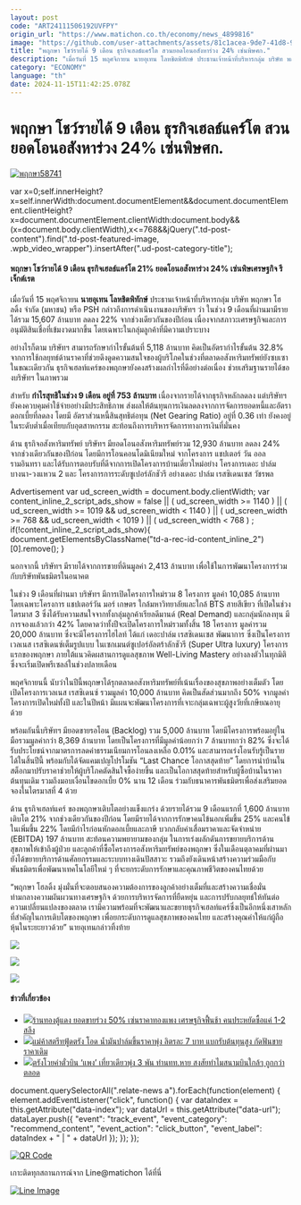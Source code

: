 ```yaml
---
layout: post
code: "ART24111506192UVFPY"
origin_url: "https://www.matichon.co.th/economy/news_4899816"
image: "https://github.com/user-attachments/assets/81c1acea-9de7-41d8-984c-b4f4e0e03f8f"
title: "พฤกษา โชว์รายได้ 9 เดือน ธุรกิจเฮลธ์แคร์โต สวนยอดโอนอสังหาร่วง 24% เซ่นพิษศก."
description: "เมื่อวันที่ 15 พฤศจิกายน นายอุเทน โลหชิตพิทักษ์ ประธานเจ้าหน้าที่บริหารกลุ่ม บริษัท พฤกษา โฮลดิ้ง จำกัด (มหาชน) หรือ PSH กล่าวถึงการดำเนินงานของบริษัทฯ ว่า"
category: "ECONOMY"
language: "th"
date: 2024-11-15T11:42:25.078Z
---
```


# พฤกษา โชว์รายได้ 9 เดือน ธุรกิจเฮลธ์แคร์โต สวนยอดโอนอสังหาร่วง 24% เซ่นพิษศก.

[![](https://www.matichon.co.th/wp-content/uploads/2024/11/พฤกษา58741.jpg "พฤกษา58741")](https://www.matichon.co.th/wp-content/uploads/2024/11/พฤกษา58741.jpg)

var x=0;self.innerHeight?x=self.innerWidth:document.documentElement&&document.documentElement.clientHeight?x=document.documentElement.clientWidth:document.body&&(x=document.body.clientWidth),x<=768&&jQuery(".td-post-content").find(".td-post-featured-image, .wpb\_video\_wrapper").insertAfter(".ud-post-category-title");

#### **พฤกษา โชว์รายได้ 9 เดือน ธุรกิจเฮลธ์แคร์โต 21% ยอดโอนอสังหาร่วง 24% เซ่นพิษเศรษฐกิจ รีเจ็กต์เรต**

เมื่อวันที่ 15 พฤศจิกายน **นายอุเทน โลหชิตพิทักษ์** ประธานเจ้าหน้าที่บริหารกลุ่ม บริษัท พฤกษา โฮลดิ้ง จำกัด (มหาชน) หรือ PSH กล่าวถึงการดำเนินงานของบริษัทฯ ว่า ในช่วง 9 เดือนที่ผ่านมามีรายได้รวม 15,607 ล้านบาท ลดลง 22% จากช่วงเดียวกันของปีก่อน เนื่องจากสภาวะเศรษฐกิจและการอนุมัติสินเชื่อที่เข้มงวดมากขึ้น โดยเฉพาะในกลุ่มลูกค้าที่มีความเปราะบาง

อย่างไรก็ตาม บริษัทฯ สามารถรักษากำไรขั้นต้นที่ 5,118 ล้านบาท คิดเป็นอัตรากำไรขั้นต้น 32.8% จากการใช้กลยุทธ์ด้านราคาที่ช่วยดึงดูดความสนใจของผู้บริโภคในช่วงที่ตลาดอสังหาริมทรัพย์ยังซบเซา ในขณะเดียวกัน ธุรกิจเฮลท์แคร์ของพฤกษายังคงสร้างผลกำไรที่ดีอย่างต่อเนื่อง ช่วยเสริมฐานรายได้ของบริษัทฯ ในภาพรวม

สำหรับ **กำไรสุทธิในช่วง 9 เดือน อยู่ที่ 753 ล้านบาท** เนื่องจากรายได้จากธุรกิจหลักลดลง แต่บริษัทฯ ยังคงควบคุมค่าใช้จ่ายอย่างมีประสิทธิภาพ ส่งผลให้ต้นทุนการเงินลดลงจากการจัดการยอดหนี้และอัตราดอกเบี้ยที่ลดลง โดยมี อัตราส่วนหนี้สินสุทธิต่อทุน (Net Gearing Ratio) อยู่ที่ 0.36 เท่า ยังคงอยู่ในระดับต่ำเมื่อเทียบกับอุตสาหกรรม สะท้อนถึงการบริหารจัดการทางการเงินที่มั่นคง

ด้าน ธุรกิจอสังหาริมทรัพย์ บริษัทฯ มียอดโอนอสังหาริมทรัพย์รวม 12,930 ล้านบาท ลดลง 24% จากช่วงเดียวกันของปีก่อน โดยมีการโอนคอนโดมิเนียมใหม่ จากโครงการ แชปเตอร์ วัน ออล รามอินทรา และได้รับการตอบรับที่ดีจากการเปิดโครงการบ้านเดี่ยวใหม่อย่าง โครงการเดอะ ปาล์ม บางนา-วงแหวน 2 และ โครงการการระดับซูเปอร์ลักชัวรี อย่างเดอะ ปาล์ม เรสซิเดนเซส วัชรพล

Advertisement var ud\_screen\_width = document.body.clientWidth; var content\_inline\_2\_script\_ads\_show = false || ( ud\_screen\_width >= 1140 ) || ( ud\_screen\_width >= 1019 && ud\_screen\_width < 1140 ) || ( ud\_screen\_width >= 768 && ud\_screen\_width < 1019 ) || ( ud\_screen\_width < 768 ) ; if(!content\_inline\_2\_script\_ads\_show){ document.getElementsByClassName("td-a-rec-id-content\_inline\_2")\[0\].remove(); }

นอกจากนี้ บริษัทฯ มีรายได้จากการขายที่ดินมูลค่า 2,413 ล้านบาท เพื่อใช้ในการพัฒนาโครงการร่วมกับบริษัทพันธมิตรในอนาคต

ในช่วง 9 เดือนที่ผ่านมา บริษัทฯ มีการเปิดโครงการใหม่รวม 8 โครงการ มูลค่า 10,085 ล้านบาท โดยเฉพาะโครงการ แชปเตอร์วัน มอร์ เกษตร ใกล้มหาวิทยาลัยและใกล้ BTS สายสีเขียว ที่เปิดในช่วงไตรมาส 3 ซึ่งได้รับความสนใจจากทั้งกลุ่มลูกค้าเรียลดีมานด์ (Real Demand) และกลุ่มนักลงทุน มีการจองแล้วกว่า 42% โดยคาดว่าทั้งปีจะเปิดโครงการใหม่รวมทั้งสิ้น 18 โครงการ มูลค่ารวม 20,000 ล้านบาท ซึ่งจะมีโครงการไฮไลท์ ได้แก่ เดอะปาล์ม เรสซิเดนเซส พัฒนาการ ซึ่งเป็นโครงการเวลเนส เรสซิเดนซ์เต็มรูปแบบ ในเซกเมนต์ซูเปอร์อัลตร้าลักชัวรี (Super Ultra luxury) โครงการแรกของพฤกษา ภายใต้แนวคิดผสานการดูแลสุขภาพ Well-Living Mastery อย่างลงตัวในทุกมิติ ซึ่งจะเริ่มเปิดพรีเซลล์ในช่วงปลายเดือน

พฤศจิกายนนี้ นับว่าในปีนี้พฤกษาได้รุกตลาดอสังหาริมทรัพย์ที่เน้นเรื่องของสุขภาพอย่างเต็มตัว โดยเปิดโครงการเวลเนส เรสซิเดนซ์ รวมมูลค่า 10,000 ล้านบาท คิดเป็นสัดส่วนมากถึง 50% จากมูลค่าโครงการเปิดใหม่ทั้งปี และในปีหน้า มีแผนจะพัฒนาโครงการที่เจาะกลุ่มเฉพาะผู้สูงวัยที่เกษียณอายุด้วย

พร้อมกันนี้บริษัทฯ มียอดขายรอโอน (Backlog) รวม 5,000 ล้านบาท โดยมีโครงการพร้อมอยู่ในมือรวมมูลค่ากว่า 8,369 ล้านบาท โดยเป็นโครงการที่มีมูลค่าน้อยกว่า 7 ล้านบาทกว่า 82% ซึ่งจะได้รับประโยชน์จากมาตรการลดค่าธรรมเนียมการโอนลงเหลือ 0.01% และสามารถเร่งโอนรับรู้เป็นรายได้ในสิ้นปีนี้ พร้อมกับได้จัดแคมเปญโปรโมชัน “Last Chance โอกาสสุดท้าย” โดยการนำบ้านในสต็อกมาปรับราคาช่วยให้ผู้บริโภคตัดสินใจซื้อง่ายขึ้น และเป็นโอกาสสุดท้ายสำหรับผู้ซื้อบ้านในราคาต้นทุนเดิม รวมถึงมอบเงื่อนไขดอกเบี้ย 0% นาน 12 เดือน ร่วมกับธนาคารพันธมิตรเพื่อส่งเสริมยอดจองในไตรมาสที่ 4 ด้วย

ด้าน ธุรกิจเฮลท์แคร์ ของพฤกษาเติบโตอย่างแข็งแกร่ง ด้วยรายได้รวม 9 เดือนแรกที่ 1,600 ล้านบาท เติบโต 21% จากช่วงเดียวกันของปีก่อน โดยมีรายได้จากการรักษาคนไข้นอกเพิ่มขึ้น 25% และคนไข้ในเพิ่มขึ้น 22% โดยมีกำไรก่อนหักดอกเบี้ยและภาษี บวกกลับค่าเสื่อมราคาและจัดจำหน่าย (EBITDA) 197 ล้านบาท สะท้อนความพยายามของกลุ่ม ในการเร่งผลักดันการขยายบริการด้านสุขภาพให้เข้าถึงผู้ป่วย และลูกค้าที่ซื้อโครงการอสังหาริมทรัพย์ของพฤกษา ซึ่งในเดือนตุลาคมที่ผ่านมา ยังได้ขยายบริการด้านศัลยกรรมและระบบทางเดินปัสสาวะ รวมถึงยังเดินหน้าสร้างความร่วมมือกับพันธมิตรเพื่อพัฒนาเทคโนโลยีใหม่ ๆ ที่จะยกระดับการรักษาและคุณภาพชีวิตของคนไทยด้วย

“พฤกษา โฮลดิ้ง มุ่งมั่นที่จะตอบสนองความต้องการของลูกค้าอย่างเต็มที่และสร้างความเชื่อมั่นท่ามกลางความผันผวนทางเศรษฐกิจ ด้วยการบริหารจัดการที่ยืดหยุ่น และการปรับกลยุทธ์ให้ทันต่อความเปลี่ยนแปลงของตลาด เรามีความพร้อมที่จะพัฒนาและขยายธุรกิจเฮลท์แคร์ซึ่งเป็นอีกหนึ่งเสาหลักที่สำคัญในการเติบโตของพฤกษา เพื่อยกระดับการดูแลสุขภาพของคนไทย และสร้างคุณค่าให้แก่ผู้ถือหุ้นในระยะยาวด้วย” นายอุเทนกล่าวทิ้งท้าย

![](https://www.matichon.co.th/wp-content/uploads/2024/11/2_ผลประกอบการ_Q4_2024_PSH_0_0-819x1024.jpg)

![](https://www.matichon.co.th/wp-content/uploads/2024/11/3_The-Palm-Residences-Watcharapol-6_0_0-1024x682.jpg)

![](https://www.matichon.co.th/wp-content/uploads/2024/11/4_The-Palm-Residences-Watcharapol-8_0_0-1024x682.jpg)

#### ข่าวที่เกี่ยวข้อง

*   [![](https://www.matichon.co.th/wp-content/uploads/2024/11/gold000.jpg)ร้านทองตู้แดง ยอดขายร่วง 50% เซ่นราคาทองแพง เศรษฐกิจฟื้นช้า คนประหยัดซื้อแค่ 1-2 สลึง](https://www.matichon.co.th/economy/news_4893732)
*   [![](https://www.matichon.co.th/wp-content/uploads/2024/11/2-11-2.jpg)แม่ค้าสตรีทฟู้ดตรัง โอด น้ำมันปาล์มขึ้นราคาพุ่ง ลิตรละ 7 บาท แบกรับต้นทุนสูง กัดฟันขายราคาเดิม](https://www.matichon.co.th/region/news_4878730)
*   [![](https://www.matichon.co.th/wp-content/uploads/2024/10/9yJcr54.jpg)ตรังโวยค่าตั๋วบิน ‘แพง’ เที่ยวเดียวพุ่ง 3 พัน ทำนทท.หาย สงสัยทำไมสนามบินใกล้ๆ ถูกกว่าตลอด](https://www.matichon.co.th/region/news_4867273)

document.querySelectorAll(".relate-news a").forEach(function(element) { element.addEventListener("click", function() { var dataIndex = this.getAttribute("data-index"); var dataUrl = this.getAttribute("data-url"); dataLayer.push({ "event": "track\_event", "event\_category": "recommend\_content", "event\_action": "click\_button", "event\_label": dataIndex + " | " + dataUrl }); }); });

[![QR Code](https://www.matichon.co.th/wp-content/uploads/2023/07/wob1371z.jpg)](https://lin.ee/ht0nDxX)

เกาะติดทุกสถานการณ์จาก Line@matichon ได้ที่นี่

[![Line Image](https://www.matichon.co.th/wp-content/uploads/2023/07/th.png)](https://lin.ee/ht0nDxX)